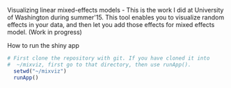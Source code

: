 
Visualizing linear mixed-effects models - This is the work I did at University of Washington during summer'15.
This tool enables you to visualize random effects in your data, and then let you add those effects for mixed effects model. (Work in progress)

How to run the shiny app 
```R
# First clone the repository with git. If you have cloned it into
#  ~/mixviz, first go to that directory, then use runApp().
  setwd("~/mixviz")
  runApp()
```  
  

